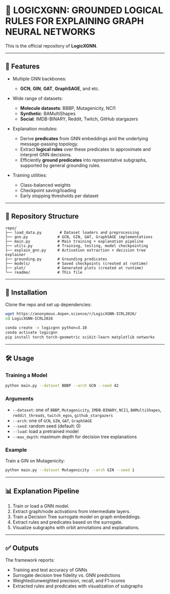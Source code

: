 # 🧩 LOGICXGNN: GROUNDED LOGICAL RULES FOR EXPLAINING GRAPH NEURAL NETWORKS

This is the official repository of **LogicXGNN**.

---

## 📌 Features

- Multiple GNN backbones:
  - **GCN**, **GIN**, **GAT**, **GraphSAGE**, and etc.
- Wide range of datasets:
  - **Molecule datasets**: BBBP, Mutagenicity, NCI1  
  - **Synthetic**: BAMultiShapes  
  - **Social**: IMDB-BINARY, Reddit, Twitch, GitHub stargazers
- Explanation modules:
  - Derive **predicates** from GNN embeddings and the underlying message-passing topology.
  - Extract **logical rules** over these predicates to approximate and interpret GNN decisions.
  - Efficiently **ground predicates** into representative subgraphs, supported by general grounding rules.

- Training utilities:
  - Class-balanced weights
  - Checkpoint saving/loading
  - Early stopping thresholds per dataset

---

## 📂 Repository Structure

```
repo/
├── load_data.py        # Dataset loaders and preprocessing
├── gnn.py             # GCN, GIN, GAT, GraphSAGE implementations
├── main.py            # Main training + explanation pipeline
├── utils.py           # Training, testing, model checkpointing
├── explain_gnn.py     # Activation extraction + decision tree explainer
├── grounding.py       # Grounding predicates
├── models/            # Saved checkpoints (created at runtime)
├── plot/              # Generated plots (created at runtime)
└── readme/            # This file
```

---

## 🚀 Installation

Clone the repo and set up dependencies:

```bash
wget https://anonymous.4open.science/r/LogicXGNN-ICRL2026/
cd LogicXGNN-ICRL2026

conda create -n logicgnn python=3.10
conda activate logicgnn
pip install torch torch-geometric scikit-learn matplotlib networkx
```

---

## 🛠 Usage

### Training a Model

```bash
python main.py --dataset BBBP --arch GCN --seed 42
```

### Arguments

- `--dataset`: one of `BBBP`, `Mutagenicity`, `IMDB-BINARY`, `NCI1`, `BAMultiShapes`, `reddit_threads`, `twitch_egos`, `github_stargazers`
- `--arch`: one of `GCN`, `GIN`, `GAT`, `GraphSAGE`
- `--seed`: random seed (default: 0)
- `--load`: load a pretrained model
- `--max_depth`: maximum depth for decision tree explanations

### Example

Train a GIN on Mutagenicity:

```bash
python main.py --dataset Mutagenicity --arch GIN --seed 1
```

---

## 📊 Explanation Pipeline

1. Train or load a GNN model.
2. Extract graph/node activations from intermediate layers.
3. Train a Decision Tree surrogate model on graph embeddings.
4. Extract rules and predicates based on the surrogate.
5. Visualize subgraphs with orbit annotations and explanations.

---

## ✅ Outputs

The framework reports:

- Training and test accuracy of GNNs
- Surrogate decision tree fidelity vs. GNN predictions
- Weighted/unweighted precision, recall, and F1-scores
- Extracted rules and predicates with visualization of subgraphs